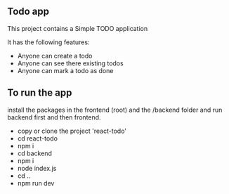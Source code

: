 ## Todo app

This project contains a Simple TODO application

It has the following features:

- Anyone can create a todo
- Anyone can see there existing todos
- Anyone can mark a todo as done

## To run the app

install the packages in the frontend (root) and the /backend folder and run backend first and then frontend.

- copy or clone the project 'react-todo'
- cd react-todo
- npm i
- cd backend
- npm i
- node index.js
- cd ..
- npm run dev
